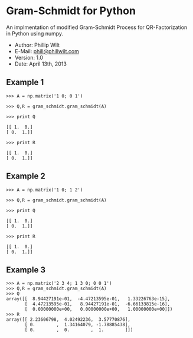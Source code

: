 Gram-Schmidt for Python
===================

An implmentation of modified Gram-Schmidt Process for QR-Factorization in Python using numpy.

* Author: Phillip Wilt
* E-Mail: phill@phillwilt.com
* Version: 1.0
* Date: April 13th, 2013


Example 1
----------
```
>>> A = np.matrix('1 0; 0 1')

>>> Q,R = gram_schmidt.gram_schmidt(A)

>>> print Q

[[ 1.  0.]
[ 0.  1.]] 

>>> print R

[[ 1.  0.]
[ 0.  1.]]

```

Example 2
----------
```
>>> A = np.matrix('1 0; 1 2')

>>> Q,R = gram_schmidt.gram_schmidt(A)

>>> print Q

[[ 1.  0.]
[ 0.  1.]] 

>>> print R

[[ 1.  0.]
[ 0.  1.]]

```

Example 3
----------
```
>>> A = np.matrix('2 3 4; 1 3 0; 0 0 1')
>>> Q,R = gram_schmidt.gram_schmidt(A)
>>> Q
array([[  8.94427191e-01,  -4.47213595e-01,   1.33226763e-15],
       [  4.47213595e-01,   8.94427191e-01,  -6.66133815e-16],
       [  0.00000000e+00,   0.00000000e+00,   1.00000000e+00]])
>>> R
array([[ 2.23606798,  4.02492236,  3.57770876],
       [ 0.        ,  1.34164079, -1.78885438],
       [ 0.        ,  0.        ,  1.        ]])
```

